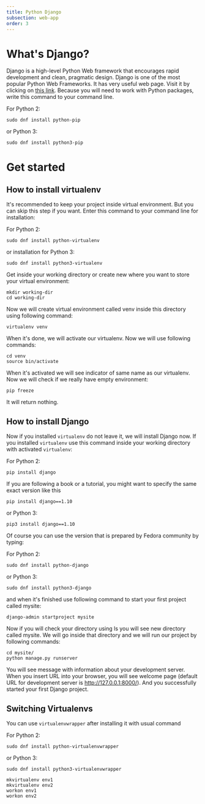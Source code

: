 ```yaml
---
title: Python Django      
subsection: web-app
order: 3
---
```


# What's Django?

Django is a high-level Python Web framework that encourages rapid development and clean, pragmatic design. 
Django is one of the most popular Python Web Frameworks. It has very useful web page. Visit it by clicking on [this link](https://www.djangoproject.com/). 
Because you will need to work with Python packages, write this command to your command line.

For Python 2:

```
sudo dnf install python-pip
```

or Python 3:

```
sudo dnf install python3-pip
```

# Get started

## How to install virtualenv

It's recommended to keep your project inside virtual environment. But you can skip this step if you want. 
Enter this command to your command line for installation:

For Python 2:

```
sudo dnf install python-virtualenv
```

or installation for Python 3:

```
sudo dnf install python3-virtualenv
```


Get inside your working directory or create new where you want to store your virtual environment:

```
mkdir working-dir
cd working-dir
```

Now we will create virtual environment called venv inside this directory using following command:

```
virtualenv venv
```

When it's done, we will activate our virtualenv. Now we will use following commands:

```
cd venv
source bin/activate
```

When it's activated we will see indicator of same name as our virtualenv. 
Now we will check if we really have empty environment:

```
pip freeze
```

It will return nothing.

## How to install Django

Now if you installed `virtualenv` do not leave it, we will install Django now. If you installed `virtualenv` use this command 
inside your working directory with activated `virtualenv`:

For Python 2:

```
pip install django
```

If you are following a book or a tutorial, you might want to specify the same exact version like this

```
pip install django==1.10
```

or Python 3:

```
pip3 install django==1.10
```


Of course you can use the version that is prepared by Fedora community by typing:

For Python 2:

```
sudo dnf install python-django
```

or Python 3:

```
sudo dnf install python3-django
```

and when it's finished use following command to start your first project called mysite:

```
django-admin startproject mysite
```

Now if you will check your directory using ls you will see new directory called mysite. We 
will go inside that directory and we will run our project by following commands:

```
cd mysite/
python manage.py runserver
```

You will see message with information about your development server. When you insert URL into your browser, 
you will see welcome page (default URL for development server is http://127.0.0.1:8000/).
And you successfully started your first Django project.

## Switching Virtualenvs

You can use `virtualenvwrapper` after installing it with usual command

For Python 2:

```
sudo dnf install python-virtualenvwrapper
```

or Python 3:

```
sudo dnf install python3-virtualenvwrapper
```

```
mkvirtualenv env1
mkvirtualenv env2
workon env1
workon env2
```

